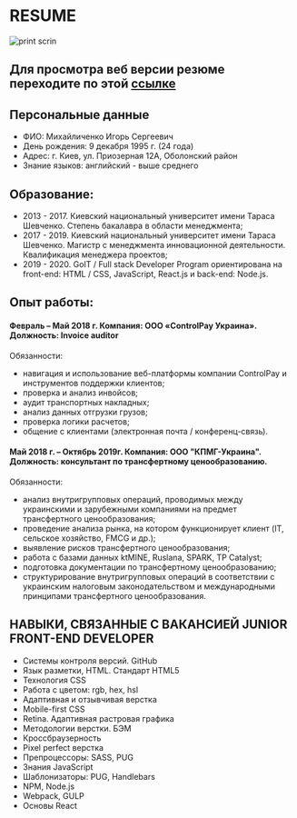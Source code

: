 # RESUME

![print scrin](https://avatars0.githubusercontent.com/u/50461642?s=460&v=4)

## Для просмотра веб версии резюме переходите по этой [ссылке](https://imykhailychenko.github.io/Resume_v2/dist/)

## Персональные данные

- ФИО: Михайличенко Игорь Сергеевич
- День рождения: 9 декабря 1995 г. (24 года)
- Адрес: г. Киев, ул. Приозерная 12А, Оболонский район
- Знание языков: английский - выше среднего

## Образование:

- 2013 - 2017. Киевский национальный университет имени Тараса Шевченко. Степень бакалавра в области менеджмента;
- 2017 - 2019. Киевский национальный университет имени Тараса Шевченко. Магистр с менеджмента инновационной деятельности. Квалификация менеджера проектов;
- 2019 - 2020. GoIT / Full stack Developer Program ориентирована на front-end: HTML / CSS, JavaScript, React.js и back-end: Node.js.

## Опыт работы:

#### Февраль – Май 2018 г. Компания: ООО «ControlPay Украина». Должность: Invoice auditor

Обязанности:
- навигация и использование веб-платформы компании ControlPay и инструментов поддержки клиентов;
- проверка и анализ инвойсов;
- аудит транспортных накладных;
- анализ данных отгрузки грузов;
- проверка логики расчетов;
- общение с клиентами (электронная почта / конференц-связь).

#### Май 2018 г. – Октябрь 2019г. Компания: ООО "КПМГ-Украина". Должность: консультант по трансфертному ценообразованию.

Обязанности:
- анализ внутригрупповых операций, проводимых между украинскими и зарубежными компаниями на предмет трансфертного ценообразования;
- проведение анализа рынка, на котором функционирует клиент (IT, сельское хозяйство, FMCG и др.);
- выявление рисков трансфертного ценообразования;
- работа с базами данных ktMINE, Ruslana, SPARK, TP Catalyst;
- подготовка документации по трансфертному ценообразованию;
- структурирование внутригрупповых операций в соответствии с украинским налоговым законодательством и международными принципами трансфертного ценообразования.

## НАВЫКИ, СВЯЗАННЫЕ С ВАКАНСИЕЙ JUNIOR FRONT-END DEVELOPER

- Системы контроля версий. GitHub
- Язык разметки, HTML. Стандарт HTML5
- Технология CSS
- Работа с цветом: rgb, hex, hsl
- Адаптивная и отзывчивая верстка
- Mobile-first CSS
- Retina. Адаптивная растровая графика
- Методологии верстки. БЭM
- Кроссбраузерность
- Pixel perfect верстка
- Препроцессоры: SASS, PUG
- Знания JavaScript
- Шаблонизаторы: PUG, Handlebars
- NPM, Node.js
- Webpack, GULP
- Основы React
